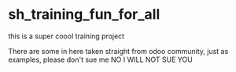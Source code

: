 # sh_training_fun_for_all
this is a super coool training project 

There are some in here taken straight from odoo community, just as examples, please don't sue me
NO I WILL NOT SUE YOU
